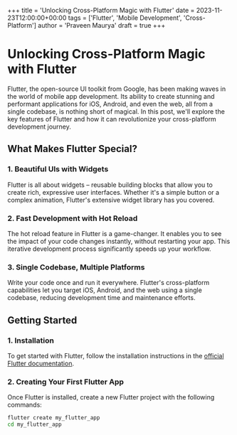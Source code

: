 +++
title = 'Unlocking Cross-Platform Magic with Flutter'
date = 2023-11-23T12:00:00+00:00
tags = ['Flutter', 'Mobile Development', 'Cross-Platform']
author = 'Praveen Maurya'
draft = true
+++

# Unlocking Cross-Platform Magic with Flutter

Flutter, the open-source UI toolkit from Google, has been making waves in the world of mobile app development. Its ability to create stunning and performant applications for iOS, Android, and even the web, all from a single codebase, is nothing short of magical. In this post, we'll explore the key features of Flutter and how it can revolutionize your cross-platform development journey.

## What Makes Flutter Special?

### **1. Beautiful UIs with Widgets**

Flutter is all about widgets – reusable building blocks that allow you to create rich, expressive user interfaces. Whether it's a simple button or a complex animation, Flutter's extensive widget library has you covered.

### **2. Fast Development with Hot Reload**

The hot reload feature in Flutter is a game-changer. It enables you to see the impact of your code changes instantly, without restarting your app. This iterative development process significantly speeds up your workflow.

### **3. Single Codebase, Multiple Platforms**

Write your code once and run it everywhere. Flutter's cross-platform capabilities let you target iOS, Android, and the web using a single codebase, reducing development time and maintenance efforts.

## Getting Started

### **1. Installation**

To get started with Flutter, follow the installation instructions in the [official Flutter documentation](https://flutter.dev/docs/get-started/install).

### **2. Creating Your First Flutter App**

Once Flutter is installed, create a new Flutter project with the following commands:

```bash
flutter create my_flutter_app
cd my_flutter_app
```
